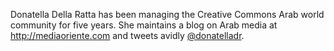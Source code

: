 Donatella Della Ratta has been managing the Creative Commons Arab world
community for five years. She maintains a blog on Arab media at
<http://mediaoriente.com> and tweets avidly
[@donatelladr](https://twitter.com/donatelladr).

[^1]: Editor's note: we could not provide the English translation of the poem
of Paul Eluard because it's copyrighted and the translator didn't want to
participate. Therefore we provide the original French version which is in the
Public Domain.
